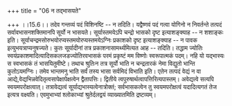 +++
title = "06 न तद्भासयते"

+++
।।15.6।। तदेव गन्तव्यं पदं विशिनष्टि -- न तदिति। यद्वैष्णवं पदं गत्वा
योगिनो न निवर्तन्ते तत्पदं सर्वावभासनशक्तिमानपि सूर्यो न भासयते।
सूर्यास्तमयेऽपि चन्द्रो भासको दृष्ट इत्याशङ्क्याह -- न शशाङ्कः इति।
सूर्याचन्द्रमसोरुभयोरप्यस्तमयोरप्यस्तमयेऽग्निः प्रकाशको दृष्ट
इत्याशङ्क्याह -- न पावक इत्युभयत्राप्यनुषज्यते। कुतः सूर्यादीनां तत्र
प्रकाशनासामर्थ्यमित्यत आह -- तदिति। तद्धाम ज्योतिः
स्वयंप्रकाशमादित्यादिसकलजडज्योतिरवभासकं परमं प्रकृष्टं मम विष्णोः
स्वरूपात्मकं पदम्। नहि यो यद्भास्यः स स्वभासकं तं भासयितुमीष्टे। तथाच
श्रुतिःन तत्र सूर्यो भाति न चन्द्रतारकं नेमा विद्युतो भान्ति
कुतोऽयमग्निः। तमेव भान्तमनु भाति सर्वं तस्य भासा सर्वमिदं विभाति इति।
एतेन तत्पदं वेद्यं न वा आद्ये,वेद्यभिन्नवेदितृत्वसापेक्षापेक्षत्वेन
द्वैतापत्तिः। द्वितीये त्वपुरुषार्थत्वापत्तिरित्यपास्तम्। अवेद्यत्वे
सत्यपि स्वयमपरोक्षत्वात्। तत्रावेद्यत्वं सूर्याद्यभास्यत्वेनात्रोक्तं;
सर्वभासकत्वेन तु स्वयमपरोक्षत्वं यदादित्यगतं तेज इत्यत्र वक्ष्यति।
एवमुभाभ्यां श्लोकाभ्यां श्रुतेर्दलद्वयं व्याख्यातमिति द्रष्टव्यम्।

